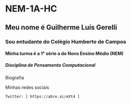 # NEM-1A-HC
## Meu nome é Guilherme Luís Gerelli
### Sou entudante do Colégio Humberto de Campos
#### Minha turma é a 1° série a do Novo Ensino Médio (NEM)
##### Disciplina de Pensamento Computacional

   Biografia
  
  Minhas redes sociais
   
    Twitter: [ https://abre.ai/eXt4 ]
